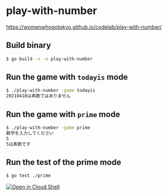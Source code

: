 # play-with-number
https://womenwhogotokyo.github.io/codelab/play-with-number/

## Build binary
```bash
$ go build -v -o play-with-number
```

## Run the game with `todayis` mode
```bash
$ ./play-with-number -game todayis
20210418は素数ではありません
```

## Run the game with `prime` mode
```bash
$ ./play-with-number -game prime
数字を入力してください
5
5は素数です
```

## Run the test of the prime mode
```bash
$ go test ./prime
```

[![Open in Cloud Shell](http://gstatic.com/cloudssh/images/open-btn.svg)](https://shell.cloud.google.com/cloudshell/editor?cloudshell_git_repo=https://github.com/WomenWhoGoTokyo/codelab.git&cloudshell_workspace=play-with-number)
